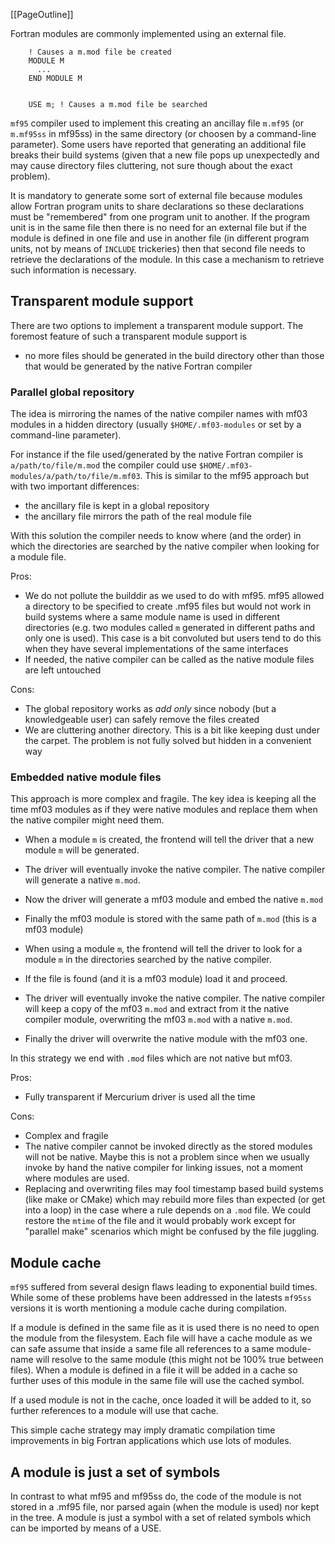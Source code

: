 
 [[PageOutline]]

Fortran modules are commonly implemented using an external file.


        ! Causes a m.mod file be created
        MODULE M
          ...
        END MODULE M


        USE m; ! Causes a m.mod file be searched

`mf95` compiler used to implement this creating an ancillay file `m.mf95` (or `m.mf95ss` in mf95ss) in the same directory (or choosen by a command-line parameter). Some users have reported that generating an additional file breaks their build systems (given that a new file pops up unexpectedly and may cause directory files cluttering, not sure though about the exact problem).

It is mandatory to generate some sort of external file because modules allow Fortran program units to share declarations so these declarations must be "remembered" from one program unit to another. If the program unit is in the same file then there is no need for an external file but if the module is defined in one file and use in another file (in different program units, not by means of `INCLUDE` trickeries) then that second file needs to retrieve the declarations of the module. In this case a mechanism to retrieve such information is necessary.

## Transparent module support

There are two options to implement a transparent module support. The foremost feature of such a transparent module support is
 
 * no more files should be generated in the build directory other than those that would be generated by the native Fortran compiler

### Parallel global repository

The idea is mirroring the names of the native compiler names with mf03 modules in a hidden directory (usually `$HOME/.mf03-modules` or set by a command-line parameter).

For instance if the file used/generated by the native Fortran compiler is `a/path/to/file/m.mod` the compiler could use `$HOME/.mf03-modules/a/path/to/file/m.mf03`. This is similar to the mf95 approach but with two important differences:

 * the ancillary file is kept in a global repository
 * the ancillary file mirrors the path of the real module file

With this solution the compiler needs to know where (and the order) in which the directories are searched by the native compiler when looking for a module file.

Pros:
 * We do not pollute the builddir as we used to do with mf95. mf95 allowed a directory to be specified to create .mf95 files but would not work in build systems where a same module name is used in different directories (e.g. two modules called `m` generated in different paths and only one is used). This case is a bit convoluted but users tend to do this when they have several implementations of the same interfaces
 * If needed, the native compiler can be called as the native module files are left untouched

Cons:
 * The global repository works as _add only_ since nobody (but a knowledgeable user) can safely remove the files created
 * We are cluttering another directory. This is a bit like keeping dust under the carpet. The problem is not fully solved but hidden in a convenient way

### Embedded native module files

This approach is more complex and fragile. The key idea is keeping all the time mf03 modules as if they were native modules and replace them when the native compiler might need them.

 * When a module `m` is created, the frontend will tell the driver that a new module `m` will be generated.
 * The driver will eventually invoke the native compiler. The native compiler will generate a native `m.mod`.
 * Now the driver will generate a mf03 module and embed the native `m.mod`
 * Finally the mf03 module is stored with the same path of `m.mod` (this is a mf03 module)

 * When using a module `m`, the frontend will tell the driver to look for a module `m` in the directories searched by the native compiler. 
 * If the file is found (and it is a mf03 module) load it and proceed.
 * The driver will eventually invoke the native compiler. The native compiler will keep a copy of the mf03 `m.mod` and extract from it the native compiler module, overwriting the mf03 `m.mod` with a native `m.mod`.
 * Finally the driver will overwrite the native module with the mf03 one.

In this strategy we end with `.mod` files which are not native but mf03.

Pros:
 * Fully transparent if Mercurium driver is used all the time

Cons:
 * Complex and fragile
 * The native compiler cannot be invoked directly as the stored modules will not be native. Maybe this is not a problem since when we usually invoke by hand the native compiler for linking issues, not a moment where modules are used.
 * Replacing and overwriting files may fool timestamp based build systems (like make or CMake) which may rebuild more files than expected (or get into a loop) in the case where a rule depends on a `.mod` file. We could restore the `mtime` of the file and it would probably work except for "parallel make" scenarios which might be confused by the file juggling.

## Module cache

`mf95` suffered from several design flaws leading to exponential build times. While some of these problems have been addressed in the latests `mf95ss` versions it is worth mentioning a module cache during compilation.

If a module is defined in the same file as it is used there is no need to open the module from the filesystem. Each file will have a cache module as we can safe assume that inside a same file all references to a same module-name will resolve to the same module (this might not be 100% true between files). When a module is defined in a file it will be added in a cache so further uses of this module in the same file will use the cached symbol.

If a used module is not in the cache, once loaded it will be added to it, so further references to a module will use that cache.

This simple cache strategy may imply dramatic compilation time improvements in big Fortran applications which use lots of modules.

## A module is just a set of symbols

In contrast to what mf95 and mf95ss do, the code of the module is not stored in a .mf95 file, nor parsed again (when the module is used) nor kept in the tree. A module is just a symbol with a set of related symbols which can be imported by means of a USE.